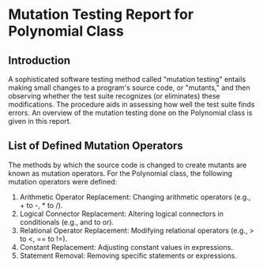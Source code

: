 # Mutation Testing Report for Polynomial Class
## Introduction
A sophisticated software testing method called "mutation testing" entails making small changes to a program's source code, or "mutants," and then observing whether the test suite recognizes (or eliminates) these modifications. The procedure aids in assessing how well the test suite finds errors. An overview of the mutation testing done on the Polynomial class is given in this report.
## List of Defined Mutation Operators
The methods by which the source code is changed to create mutants are known as mutation operators. For the Polynomial class, the following mutation operators were defined:
1. Arithmetic Operator Replacement: Changing arithmetic operators (e.g., + to -, * to /).
2. Logical Connector Replacement: Altering logical connectors in conditionals (e.g., and to or).
3. Relational Operator Replacement: Modifying relational operators (e.g., > to <, == to !=).
4. Constant Replacement: Adjusting constant values in expressions.
5. Statement Removal: Removing specific statements or expressions.
